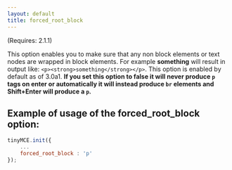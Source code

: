 ```yaml
---
layout: default
title: forced_root_block
---
```


(Requires: 2.1.1)

This option enables you to make sure that any non block elements or text nodes are wrapped in block elements. For example <strong>something</strong> will result in output like: `<p><strong>something</strong></p>`. This option is enabled by default as of 3.0a1. **If you set this option to false it will never produce `p` tags on enter or automatically it will instead produce `br` elements and Shift+Enter will produce a `p`.**

## Example of usage of the forced_root_block option:

```js
tinyMCE.init({
	...
	forced_root_block : 'p'
});
```
